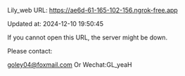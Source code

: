 Lily_web URL: https://ae6d-61-165-102-156.ngrok-free.app

Updated at: 2024-12-10 19:50:45

If you cannot open this URL, the server might be down.

Please contact: 

goley04@foxmail.com Or Wechat:GL_yeaH